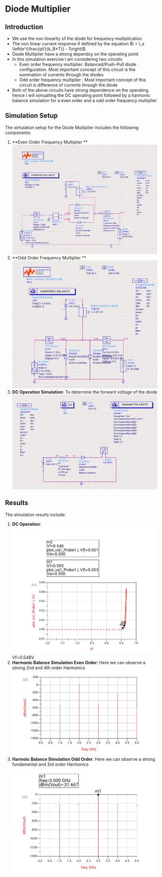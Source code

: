 # Diode Multiplier 

## Introduction
- We use the non linearity of the diode for frequency multiplication
- The non linear current response if defined by the equation $I = I_s \left(e^{\frac{qV}{k_B*T}} - 1\right)$.
- Diode Multiplier have a strong dependcy on the operating point  
- In this simulation exercise I am considering two circuits
    - Even order frequency multiplier: Balanced/Push-Pull diode configuration. Most important concept of this circuit is the summation of currents through the diodes
    - Odd order frequency multiplier : Most important concept of this circuit is difference of currents through the diode
- Both of the above circuits have strong dependence on the operating hence I will simualting the DC operating point followed by a harmonic balance simulation for a even order and a odd order frequency multiplier
## Simulation Setup
The simulation setup for the Diode Multiplier includes the following components:
1. **Even Order Frequency Multiplier **
    ![Even Order Multiplier](images/HarmoicBalance_Testbench.png)
2. **Odd Order Frequency Multiplier **
    ![Odd Order Multiplier](images/HarmonicBalance_Testbench_Odd.png)
2. **DC Operation Simulation**: To determine the forward voltage of the diode
    ![DC operating point](images/DC_testbench_setup.png)


## Results
The simulation results include:
1. **DC Operation**:
    ![DC Simulation](images/DC_simulation.png)
    Vf=0.548V
2. **Harmonic Balance Simulation Even Order**: Here we can observe a strong 2nd and 4th order Harmonics
   ![Even Order Output](images/HarmonicBalance_Simulation.png)
3. **Harmoic Balance Simulation Odd Order**: Here we can observe a strong fundamental and 3rd order Harmonics
    ![Odd Order Output](images/oddmultiplier_output.png)
